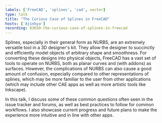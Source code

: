 ```yaml
---
labels: ['FreeCAD', 'splines', 'cad', vector]
type: talk
title: "The Curious Case of Splines in FreeCAD"
hosts: ['Ajinkya']
recording: 83650-the-curious-case-of-splines-in-freecad
---
```


Splines, especially in their general form as NURBS, are an extremely versatile tool in a 3D designer's kit. They allow the designer to succinctly and efficiently model objects of arbitrary shape and smoothness. For converting these designs into physical objects, FreeCAD has a vast set of tools to operate on NURBS, both as planar curves and (with addons) as surfaces. However, the complications of NURBS can also cause a good amount of confusion, especially compared to other representations of splines, which may be more familiar to the user from other applications (which may include other CAE apps as well as more artistic tools like Inkscape).

In this talk, I discuss some of these common questions often seen in the issue tracker and forums, as well as best practices to follow for common workflows. I also showcase current progress and future plans to make the experience more intuitive and in line with other apps.
